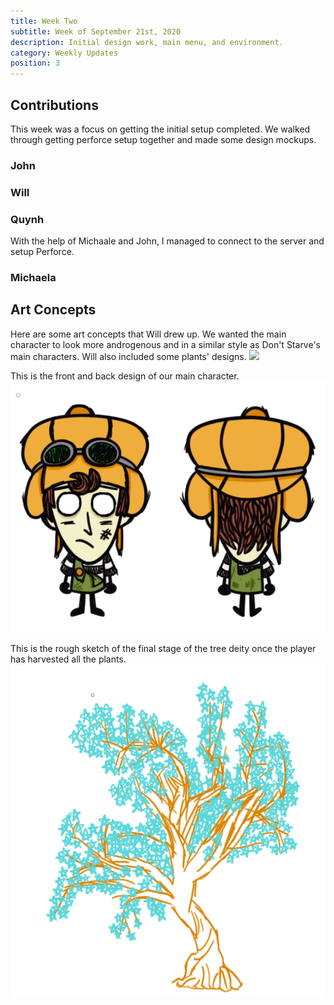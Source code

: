 ```yaml
---
title: Week Two
subtitle: Week of September 21st, 2020
description: Initial design work, main menu, and environment.
category: Weekly Updates
position: 3
---
```


## Contributions

This week was a focus on getting the initial setup completed. We walked through getting perforce setup together and made some design mockups.

### John

### Will

### Quynh

With the help of Michaale and John, I managed to connect to the server and setup Perforce.

### Michaela


## Art Concepts

Here are some art concepts that Will drew up. We wanted the main character to look more androgenous and in a similar style as Don't Starve's main characters. Will also included some plants' designs.
<img src="./media/week-two/initial-design.png" />

This is the front and back design of our main character.
<img src="./media/week-two/character.png" />

This is the rough sketch of the final stage of the tree deity once the player has harvested all the plants. 
<img src="./media/week-two/tree.png" />